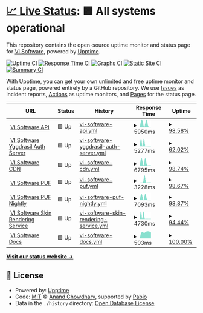 # [📈 Live Status](https://status.visoftware.tech): <!--live status--> **🟩 All systems operational**

This repository contains the open-source uptime monitor and status page for [VI Software](https://visoftware.tech), powered by [Upptime](https://github.com/upptime/upptime).

[![Uptime CI](https://github.com/VI-Software/launcher-status/workflows/Uptime%20CI/badge.svg)](https://github.com/VI-Software/launcher-status/actions?query=workflow%3A%22Uptime+CI%22)
[![Response Time CI](https://github.com/VI-Software/launcher-status/workflows/Response%20Time%20CI/badge.svg)](https://github.com/VI-Software/launcher-status/actions?query=workflow%3A%22Response+Time+CI%22)
[![Graphs CI](https://github.com/VI-Software/launcher-status/workflows/Graphs%20CI/badge.svg)](https://github.com/VI-Software/launcher-status/actions?query=workflow%3A%22Graphs+CI%22)
[![Static Site CI](https://github.com/VI-Software/launcher-status/workflows/Static%20Site%20CI/badge.svg)](https://github.com/VI-Software/launcher-status/actions?query=workflow%3A%22Static+Site+CI%22)
[![Summary CI](https://github.com/VI-Software/launcher-status/workflows/Summary%20CI/badge.svg)](https://github.com/VI-Software/launcher-status/actions?query=workflow%3A%22Summary+CI%22)

With [Upptime](https://upptime.js.org), you can get your own unlimited and free uptime monitor and status page, powered entirely by a GitHub repository. We use [Issues](https://github.com/VI-Software/launcher-status/issues) as incident reports, [Actions](https://github.com/VI-Software/launcher-status/actions) as uptime monitors, and [Pages](https://status.visoftware.tech) for the status page.

<!--start: status pages-->
<!-- This summary is generated by Upptime (https://github.com/upptime/upptime) -->
<!-- Do not edit this manually, your changes will be overwritten -->
<!-- prettier-ignore -->
| URL | Status | History | Response Time | Uptime |
| --- | ------ | ------- | ------------- | ------ |
| <img alt="" src="https://icons.duckduckgo.com/ip3/api.visoftware.tech.ico" height="13"> [VI Software API](https://api.visoftware.tech/services/servers) | 🟩 Up | [vi-software-api.yml](https://github.com/VI-Software/status/commits/HEAD/history/vi-software-api.yml) | <details><summary><img alt="Response time graph" src="./graphs/vi-software-api/response-time-week.png" height="20"> 5950ms</summary><br><a href="https://status.visoftware.tech/history/vi-software-api"><img alt="Response time 5950" src="https://img.shields.io/endpoint?url=https%3A%2F%2Fraw.githubusercontent.com%2FVI-Software%2Fstatus%2FHEAD%2Fapi%2Fvi-software-api%2Fresponse-time.json"></a><br><a href="https://status.visoftware.tech/history/vi-software-api"><img alt="24-hour response time 346" src="https://img.shields.io/endpoint?url=https%3A%2F%2Fraw.githubusercontent.com%2FVI-Software%2Fstatus%2FHEAD%2Fapi%2Fvi-software-api%2Fresponse-time-day.json"></a><br><a href="https://status.visoftware.tech/history/vi-software-api"><img alt="7-day response time 5950" src="https://img.shields.io/endpoint?url=https%3A%2F%2Fraw.githubusercontent.com%2FVI-Software%2Fstatus%2FHEAD%2Fapi%2Fvi-software-api%2Fresponse-time-week.json"></a><br><a href="https://status.visoftware.tech/history/vi-software-api"><img alt="30-day response time 5950" src="https://img.shields.io/endpoint?url=https%3A%2F%2Fraw.githubusercontent.com%2FVI-Software%2Fstatus%2FHEAD%2Fapi%2Fvi-software-api%2Fresponse-time-month.json"></a><br><a href="https://status.visoftware.tech/history/vi-software-api"><img alt="1-year response time 5950" src="https://img.shields.io/endpoint?url=https%3A%2F%2Fraw.githubusercontent.com%2FVI-Software%2Fstatus%2FHEAD%2Fapi%2Fvi-software-api%2Fresponse-time-year.json"></a></details> | <details><summary><a href="https://status.visoftware.tech/history/vi-software-api">98.58%</a></summary><a href="https://status.visoftware.tech/history/vi-software-api"><img alt="All-time uptime 98.58%" src="https://img.shields.io/endpoint?url=https%3A%2F%2Fraw.githubusercontent.com%2FVI-Software%2Fstatus%2FHEAD%2Fapi%2Fvi-software-api%2Fuptime.json"></a><br><a href="https://status.visoftware.tech/history/vi-software-api"><img alt="24-hour uptime 99.42%" src="https://img.shields.io/endpoint?url=https%3A%2F%2Fraw.githubusercontent.com%2FVI-Software%2Fstatus%2FHEAD%2Fapi%2Fvi-software-api%2Fuptime-day.json"></a><br><a href="https://status.visoftware.tech/history/vi-software-api"><img alt="7-day uptime 98.58%" src="https://img.shields.io/endpoint?url=https%3A%2F%2Fraw.githubusercontent.com%2FVI-Software%2Fstatus%2FHEAD%2Fapi%2Fvi-software-api%2Fuptime-week.json"></a><br><a href="https://status.visoftware.tech/history/vi-software-api"><img alt="30-day uptime 98.58%" src="https://img.shields.io/endpoint?url=https%3A%2F%2Fraw.githubusercontent.com%2FVI-Software%2Fstatus%2FHEAD%2Fapi%2Fvi-software-api%2Fuptime-month.json"></a><br><a href="https://status.visoftware.tech/history/vi-software-api"><img alt="1-year uptime 98.58%" src="https://img.shields.io/endpoint?url=https%3A%2F%2Fraw.githubusercontent.com%2FVI-Software%2Fstatus%2FHEAD%2Fapi%2Fvi-software-api%2Fuptime-year.json"></a></details>
| <img alt="" src="https://icons.duckduckgo.com/ip3/authserver.visoftware.tech.ico" height="13"> [VI Software Yggdrasil Auth Server](https://authserver.visoftware.tech) | 🟩 Up | [vi-software-yggdrasil-auth-server.yml](https://github.com/VI-Software/status/commits/HEAD/history/vi-software-yggdrasil-auth-server.yml) | <details><summary><img alt="Response time graph" src="./graphs/vi-software-yggdrasil-auth-server/response-time-week.png" height="20"> 5277ms</summary><br><a href="https://status.visoftware.tech/history/vi-software-yggdrasil-auth-server"><img alt="Response time 5277" src="https://img.shields.io/endpoint?url=https%3A%2F%2Fraw.githubusercontent.com%2FVI-Software%2Fstatus%2FHEAD%2Fapi%2Fvi-software-yggdrasil-auth-server%2Fresponse-time.json"></a><br><a href="https://status.visoftware.tech/history/vi-software-yggdrasil-auth-server"><img alt="24-hour response time 456" src="https://img.shields.io/endpoint?url=https%3A%2F%2Fraw.githubusercontent.com%2FVI-Software%2Fstatus%2FHEAD%2Fapi%2Fvi-software-yggdrasil-auth-server%2Fresponse-time-day.json"></a><br><a href="https://status.visoftware.tech/history/vi-software-yggdrasil-auth-server"><img alt="7-day response time 5277" src="https://img.shields.io/endpoint?url=https%3A%2F%2Fraw.githubusercontent.com%2FVI-Software%2Fstatus%2FHEAD%2Fapi%2Fvi-software-yggdrasil-auth-server%2Fresponse-time-week.json"></a><br><a href="https://status.visoftware.tech/history/vi-software-yggdrasil-auth-server"><img alt="30-day response time 5277" src="https://img.shields.io/endpoint?url=https%3A%2F%2Fraw.githubusercontent.com%2FVI-Software%2Fstatus%2FHEAD%2Fapi%2Fvi-software-yggdrasil-auth-server%2Fresponse-time-month.json"></a><br><a href="https://status.visoftware.tech/history/vi-software-yggdrasil-auth-server"><img alt="1-year response time 5277" src="https://img.shields.io/endpoint?url=https%3A%2F%2Fraw.githubusercontent.com%2FVI-Software%2Fstatus%2FHEAD%2Fapi%2Fvi-software-yggdrasil-auth-server%2Fresponse-time-year.json"></a></details> | <details><summary><a href="https://status.visoftware.tech/history/vi-software-yggdrasil-auth-server">62.02%</a></summary><a href="https://status.visoftware.tech/history/vi-software-yggdrasil-auth-server"><img alt="All-time uptime 62.02%" src="https://img.shields.io/endpoint?url=https%3A%2F%2Fraw.githubusercontent.com%2FVI-Software%2Fstatus%2FHEAD%2Fapi%2Fvi-software-yggdrasil-auth-server%2Fuptime.json"></a><br><a href="https://status.visoftware.tech/history/vi-software-yggdrasil-auth-server"><img alt="24-hour uptime 69.88%" src="https://img.shields.io/endpoint?url=https%3A%2F%2Fraw.githubusercontent.com%2FVI-Software%2Fstatus%2FHEAD%2Fapi%2Fvi-software-yggdrasil-auth-server%2Fuptime-day.json"></a><br><a href="https://status.visoftware.tech/history/vi-software-yggdrasil-auth-server"><img alt="7-day uptime 62.02%" src="https://img.shields.io/endpoint?url=https%3A%2F%2Fraw.githubusercontent.com%2FVI-Software%2Fstatus%2FHEAD%2Fapi%2Fvi-software-yggdrasil-auth-server%2Fuptime-week.json"></a><br><a href="https://status.visoftware.tech/history/vi-software-yggdrasil-auth-server"><img alt="30-day uptime 62.02%" src="https://img.shields.io/endpoint?url=https%3A%2F%2Fraw.githubusercontent.com%2FVI-Software%2Fstatus%2FHEAD%2Fapi%2Fvi-software-yggdrasil-auth-server%2Fuptime-month.json"></a><br><a href="https://status.visoftware.tech/history/vi-software-yggdrasil-auth-server"><img alt="1-year uptime 62.02%" src="https://img.shields.io/endpoint?url=https%3A%2F%2Fraw.githubusercontent.com%2FVI-Software%2Fstatus%2FHEAD%2Fapi%2Fvi-software-yggdrasil-auth-server%2Fuptime-year.json"></a></details>
| <img alt="" src="https://icons.duckduckgo.com/ip3/cdn.visoftware.tech.ico" height="13"> [VI Software CDN](https://cdn.visoftware.tech) | 🟩 Up | [vi-software-cdn.yml](https://github.com/VI-Software/status/commits/HEAD/history/vi-software-cdn.yml) | <details><summary><img alt="Response time graph" src="./graphs/vi-software-cdn/response-time-week.png" height="20"> 6795ms</summary><br><a href="https://status.visoftware.tech/history/vi-software-cdn"><img alt="Response time 6795" src="https://img.shields.io/endpoint?url=https%3A%2F%2Fraw.githubusercontent.com%2FVI-Software%2Fstatus%2FHEAD%2Fapi%2Fvi-software-cdn%2Fresponse-time.json"></a><br><a href="https://status.visoftware.tech/history/vi-software-cdn"><img alt="24-hour response time 339" src="https://img.shields.io/endpoint?url=https%3A%2F%2Fraw.githubusercontent.com%2FVI-Software%2Fstatus%2FHEAD%2Fapi%2Fvi-software-cdn%2Fresponse-time-day.json"></a><br><a href="https://status.visoftware.tech/history/vi-software-cdn"><img alt="7-day response time 6795" src="https://img.shields.io/endpoint?url=https%3A%2F%2Fraw.githubusercontent.com%2FVI-Software%2Fstatus%2FHEAD%2Fapi%2Fvi-software-cdn%2Fresponse-time-week.json"></a><br><a href="https://status.visoftware.tech/history/vi-software-cdn"><img alt="30-day response time 6795" src="https://img.shields.io/endpoint?url=https%3A%2F%2Fraw.githubusercontent.com%2FVI-Software%2Fstatus%2FHEAD%2Fapi%2Fvi-software-cdn%2Fresponse-time-month.json"></a><br><a href="https://status.visoftware.tech/history/vi-software-cdn"><img alt="1-year response time 6795" src="https://img.shields.io/endpoint?url=https%3A%2F%2Fraw.githubusercontent.com%2FVI-Software%2Fstatus%2FHEAD%2Fapi%2Fvi-software-cdn%2Fresponse-time-year.json"></a></details> | <details><summary><a href="https://status.visoftware.tech/history/vi-software-cdn">98.74%</a></summary><a href="https://status.visoftware.tech/history/vi-software-cdn"><img alt="All-time uptime 98.74%" src="https://img.shields.io/endpoint?url=https%3A%2F%2Fraw.githubusercontent.com%2FVI-Software%2Fstatus%2FHEAD%2Fapi%2Fvi-software-cdn%2Fuptime.json"></a><br><a href="https://status.visoftware.tech/history/vi-software-cdn"><img alt="24-hour uptime 100.00%" src="https://img.shields.io/endpoint?url=https%3A%2F%2Fraw.githubusercontent.com%2FVI-Software%2Fstatus%2FHEAD%2Fapi%2Fvi-software-cdn%2Fuptime-day.json"></a><br><a href="https://status.visoftware.tech/history/vi-software-cdn"><img alt="7-day uptime 98.74%" src="https://img.shields.io/endpoint?url=https%3A%2F%2Fraw.githubusercontent.com%2FVI-Software%2Fstatus%2FHEAD%2Fapi%2Fvi-software-cdn%2Fuptime-week.json"></a><br><a href="https://status.visoftware.tech/history/vi-software-cdn"><img alt="30-day uptime 98.74%" src="https://img.shields.io/endpoint?url=https%3A%2F%2Fraw.githubusercontent.com%2FVI-Software%2Fstatus%2FHEAD%2Fapi%2Fvi-software-cdn%2Fuptime-month.json"></a><br><a href="https://status.visoftware.tech/history/vi-software-cdn"><img alt="1-year uptime 98.74%" src="https://img.shields.io/endpoint?url=https%3A%2F%2Fraw.githubusercontent.com%2FVI-Software%2Fstatus%2FHEAD%2Fapi%2Fvi-software-cdn%2Fuptime-year.json"></a></details>
| <img alt="" src="https://icons.duckduckgo.com/ip3/puf.visoftware.tech.ico" height="13"> [VI Software PUF](https://puf.visoftware.tech) | 🟩 Up | [vi-software-puf.yml](https://github.com/VI-Software/status/commits/HEAD/history/vi-software-puf.yml) | <details><summary><img alt="Response time graph" src="./graphs/vi-software-puf/response-time-week.png" height="20"> 3228ms</summary><br><a href="https://status.visoftware.tech/history/vi-software-puf"><img alt="Response time 3228" src="https://img.shields.io/endpoint?url=https%3A%2F%2Fraw.githubusercontent.com%2FVI-Software%2Fstatus%2FHEAD%2Fapi%2Fvi-software-puf%2Fresponse-time.json"></a><br><a href="https://status.visoftware.tech/history/vi-software-puf"><img alt="24-hour response time 476" src="https://img.shields.io/endpoint?url=https%3A%2F%2Fraw.githubusercontent.com%2FVI-Software%2Fstatus%2FHEAD%2Fapi%2Fvi-software-puf%2Fresponse-time-day.json"></a><br><a href="https://status.visoftware.tech/history/vi-software-puf"><img alt="7-day response time 3228" src="https://img.shields.io/endpoint?url=https%3A%2F%2Fraw.githubusercontent.com%2FVI-Software%2Fstatus%2FHEAD%2Fapi%2Fvi-software-puf%2Fresponse-time-week.json"></a><br><a href="https://status.visoftware.tech/history/vi-software-puf"><img alt="30-day response time 3228" src="https://img.shields.io/endpoint?url=https%3A%2F%2Fraw.githubusercontent.com%2FVI-Software%2Fstatus%2FHEAD%2Fapi%2Fvi-software-puf%2Fresponse-time-month.json"></a><br><a href="https://status.visoftware.tech/history/vi-software-puf"><img alt="1-year response time 3228" src="https://img.shields.io/endpoint?url=https%3A%2F%2Fraw.githubusercontent.com%2FVI-Software%2Fstatus%2FHEAD%2Fapi%2Fvi-software-puf%2Fresponse-time-year.json"></a></details> | <details><summary><a href="https://status.visoftware.tech/history/vi-software-puf">98.67%</a></summary><a href="https://status.visoftware.tech/history/vi-software-puf"><img alt="All-time uptime 98.67%" src="https://img.shields.io/endpoint?url=https%3A%2F%2Fraw.githubusercontent.com%2FVI-Software%2Fstatus%2FHEAD%2Fapi%2Fvi-software-puf%2Fuptime.json"></a><br><a href="https://status.visoftware.tech/history/vi-software-puf"><img alt="24-hour uptime 100.00%" src="https://img.shields.io/endpoint?url=https%3A%2F%2Fraw.githubusercontent.com%2FVI-Software%2Fstatus%2FHEAD%2Fapi%2Fvi-software-puf%2Fuptime-day.json"></a><br><a href="https://status.visoftware.tech/history/vi-software-puf"><img alt="7-day uptime 98.67%" src="https://img.shields.io/endpoint?url=https%3A%2F%2Fraw.githubusercontent.com%2FVI-Software%2Fstatus%2FHEAD%2Fapi%2Fvi-software-puf%2Fuptime-week.json"></a><br><a href="https://status.visoftware.tech/history/vi-software-puf"><img alt="30-day uptime 98.67%" src="https://img.shields.io/endpoint?url=https%3A%2F%2Fraw.githubusercontent.com%2FVI-Software%2Fstatus%2FHEAD%2Fapi%2Fvi-software-puf%2Fuptime-month.json"></a><br><a href="https://status.visoftware.tech/history/vi-software-puf"><img alt="1-year uptime 98.67%" src="https://img.shields.io/endpoint?url=https%3A%2F%2Fraw.githubusercontent.com%2FVI-Software%2Fstatus%2FHEAD%2Fapi%2Fvi-software-puf%2Fuptime-year.json"></a></details>
| <img alt="" src="https://icons.duckduckgo.com/ip3/nightly-puf.visoftware.tech.ico" height="13"> [VI Software PUF Nightly](https://nightly-puf.visoftware.tech) | 🟩 Up | [vi-software-puf-nightly.yml](https://github.com/VI-Software/status/commits/HEAD/history/vi-software-puf-nightly.yml) | <details><summary><img alt="Response time graph" src="./graphs/vi-software-puf-nightly/response-time-week.png" height="20"> 7093ms</summary><br><a href="https://status.visoftware.tech/history/vi-software-puf-nightly"><img alt="Response time 7093" src="https://img.shields.io/endpoint?url=https%3A%2F%2Fraw.githubusercontent.com%2FVI-Software%2Fstatus%2FHEAD%2Fapi%2Fvi-software-puf-nightly%2Fresponse-time.json"></a><br><a href="https://status.visoftware.tech/history/vi-software-puf-nightly"><img alt="24-hour response time 491" src="https://img.shields.io/endpoint?url=https%3A%2F%2Fraw.githubusercontent.com%2FVI-Software%2Fstatus%2FHEAD%2Fapi%2Fvi-software-puf-nightly%2Fresponse-time-day.json"></a><br><a href="https://status.visoftware.tech/history/vi-software-puf-nightly"><img alt="7-day response time 7093" src="https://img.shields.io/endpoint?url=https%3A%2F%2Fraw.githubusercontent.com%2FVI-Software%2Fstatus%2FHEAD%2Fapi%2Fvi-software-puf-nightly%2Fresponse-time-week.json"></a><br><a href="https://status.visoftware.tech/history/vi-software-puf-nightly"><img alt="30-day response time 7093" src="https://img.shields.io/endpoint?url=https%3A%2F%2Fraw.githubusercontent.com%2FVI-Software%2Fstatus%2FHEAD%2Fapi%2Fvi-software-puf-nightly%2Fresponse-time-month.json"></a><br><a href="https://status.visoftware.tech/history/vi-software-puf-nightly"><img alt="1-year response time 7093" src="https://img.shields.io/endpoint?url=https%3A%2F%2Fraw.githubusercontent.com%2FVI-Software%2Fstatus%2FHEAD%2Fapi%2Fvi-software-puf-nightly%2Fresponse-time-year.json"></a></details> | <details><summary><a href="https://status.visoftware.tech/history/vi-software-puf-nightly">98.87%</a></summary><a href="https://status.visoftware.tech/history/vi-software-puf-nightly"><img alt="All-time uptime 98.87%" src="https://img.shields.io/endpoint?url=https%3A%2F%2Fraw.githubusercontent.com%2FVI-Software%2Fstatus%2FHEAD%2Fapi%2Fvi-software-puf-nightly%2Fuptime.json"></a><br><a href="https://status.visoftware.tech/history/vi-software-puf-nightly"><img alt="24-hour uptime 100.00%" src="https://img.shields.io/endpoint?url=https%3A%2F%2Fraw.githubusercontent.com%2FVI-Software%2Fstatus%2FHEAD%2Fapi%2Fvi-software-puf-nightly%2Fuptime-day.json"></a><br><a href="https://status.visoftware.tech/history/vi-software-puf-nightly"><img alt="7-day uptime 98.87%" src="https://img.shields.io/endpoint?url=https%3A%2F%2Fraw.githubusercontent.com%2FVI-Software%2Fstatus%2FHEAD%2Fapi%2Fvi-software-puf-nightly%2Fuptime-week.json"></a><br><a href="https://status.visoftware.tech/history/vi-software-puf-nightly"><img alt="30-day uptime 98.87%" src="https://img.shields.io/endpoint?url=https%3A%2F%2Fraw.githubusercontent.com%2FVI-Software%2Fstatus%2FHEAD%2Fapi%2Fvi-software-puf-nightly%2Fuptime-month.json"></a><br><a href="https://status.visoftware.tech/history/vi-software-puf-nightly"><img alt="1-year uptime 98.87%" src="https://img.shields.io/endpoint?url=https%3A%2F%2Fraw.githubusercontent.com%2FVI-Software%2Fstatus%2FHEAD%2Fapi%2Fvi-software-puf-nightly%2Fuptime-year.json"></a></details>
| <img alt="" src="https://icons.duckduckgo.com/ip3/skins.visoftware.tech.ico" height="13"> [VI Software Skin Rendering Service](https://skins.visoftware.tech) | 🟩 Up | [vi-software-skin-rendering-service.yml](https://github.com/VI-Software/status/commits/HEAD/history/vi-software-skin-rendering-service.yml) | <details><summary><img alt="Response time graph" src="./graphs/vi-software-skin-rendering-service/response-time-week.png" height="20"> 4730ms</summary><br><a href="https://status.visoftware.tech/history/vi-software-skin-rendering-service"><img alt="Response time 4730" src="https://img.shields.io/endpoint?url=https%3A%2F%2Fraw.githubusercontent.com%2FVI-Software%2Fstatus%2FHEAD%2Fapi%2Fvi-software-skin-rendering-service%2Fresponse-time.json"></a><br><a href="https://status.visoftware.tech/history/vi-software-skin-rendering-service"><img alt="24-hour response time 378" src="https://img.shields.io/endpoint?url=https%3A%2F%2Fraw.githubusercontent.com%2FVI-Software%2Fstatus%2FHEAD%2Fapi%2Fvi-software-skin-rendering-service%2Fresponse-time-day.json"></a><br><a href="https://status.visoftware.tech/history/vi-software-skin-rendering-service"><img alt="7-day response time 4730" src="https://img.shields.io/endpoint?url=https%3A%2F%2Fraw.githubusercontent.com%2FVI-Software%2Fstatus%2FHEAD%2Fapi%2Fvi-software-skin-rendering-service%2Fresponse-time-week.json"></a><br><a href="https://status.visoftware.tech/history/vi-software-skin-rendering-service"><img alt="30-day response time 4730" src="https://img.shields.io/endpoint?url=https%3A%2F%2Fraw.githubusercontent.com%2FVI-Software%2Fstatus%2FHEAD%2Fapi%2Fvi-software-skin-rendering-service%2Fresponse-time-month.json"></a><br><a href="https://status.visoftware.tech/history/vi-software-skin-rendering-service"><img alt="1-year response time 4730" src="https://img.shields.io/endpoint?url=https%3A%2F%2Fraw.githubusercontent.com%2FVI-Software%2Fstatus%2FHEAD%2Fapi%2Fvi-software-skin-rendering-service%2Fresponse-time-year.json"></a></details> | <details><summary><a href="https://status.visoftware.tech/history/vi-software-skin-rendering-service">94.44%</a></summary><a href="https://status.visoftware.tech/history/vi-software-skin-rendering-service"><img alt="All-time uptime 94.44%" src="https://img.shields.io/endpoint?url=https%3A%2F%2Fraw.githubusercontent.com%2FVI-Software%2Fstatus%2FHEAD%2Fapi%2Fvi-software-skin-rendering-service%2Fuptime.json"></a><br><a href="https://status.visoftware.tech/history/vi-software-skin-rendering-service"><img alt="24-hour uptime 93.41%" src="https://img.shields.io/endpoint?url=https%3A%2F%2Fraw.githubusercontent.com%2FVI-Software%2Fstatus%2FHEAD%2Fapi%2Fvi-software-skin-rendering-service%2Fuptime-day.json"></a><br><a href="https://status.visoftware.tech/history/vi-software-skin-rendering-service"><img alt="7-day uptime 94.44%" src="https://img.shields.io/endpoint?url=https%3A%2F%2Fraw.githubusercontent.com%2FVI-Software%2Fstatus%2FHEAD%2Fapi%2Fvi-software-skin-rendering-service%2Fuptime-week.json"></a><br><a href="https://status.visoftware.tech/history/vi-software-skin-rendering-service"><img alt="30-day uptime 94.44%" src="https://img.shields.io/endpoint?url=https%3A%2F%2Fraw.githubusercontent.com%2FVI-Software%2Fstatus%2FHEAD%2Fapi%2Fvi-software-skin-rendering-service%2Fuptime-month.json"></a><br><a href="https://status.visoftware.tech/history/vi-software-skin-rendering-service"><img alt="1-year uptime 94.44%" src="https://img.shields.io/endpoint?url=https%3A%2F%2Fraw.githubusercontent.com%2FVI-Software%2Fstatus%2FHEAD%2Fapi%2Fvi-software-skin-rendering-service%2Fuptime-year.json"></a></details>
| <img alt="" src="https://icons.duckduckgo.com/ip3/docs.visoftware.tech.ico" height="13"> [VI Software Docs](https://docs.visoftware.tech) | 🟩 Up | [vi-software-docs.yml](https://github.com/VI-Software/status/commits/HEAD/history/vi-software-docs.yml) | <details><summary><img alt="Response time graph" src="./graphs/vi-software-docs/response-time-week.png" height="20"> 503ms</summary><br><a href="https://status.visoftware.tech/history/vi-software-docs"><img alt="Response time 503" src="https://img.shields.io/endpoint?url=https%3A%2F%2Fraw.githubusercontent.com%2FVI-Software%2Fstatus%2FHEAD%2Fapi%2Fvi-software-docs%2Fresponse-time.json"></a><br><a href="https://status.visoftware.tech/history/vi-software-docs"><img alt="24-hour response time 468" src="https://img.shields.io/endpoint?url=https%3A%2F%2Fraw.githubusercontent.com%2FVI-Software%2Fstatus%2FHEAD%2Fapi%2Fvi-software-docs%2Fresponse-time-day.json"></a><br><a href="https://status.visoftware.tech/history/vi-software-docs"><img alt="7-day response time 503" src="https://img.shields.io/endpoint?url=https%3A%2F%2Fraw.githubusercontent.com%2FVI-Software%2Fstatus%2FHEAD%2Fapi%2Fvi-software-docs%2Fresponse-time-week.json"></a><br><a href="https://status.visoftware.tech/history/vi-software-docs"><img alt="30-day response time 503" src="https://img.shields.io/endpoint?url=https%3A%2F%2Fraw.githubusercontent.com%2FVI-Software%2Fstatus%2FHEAD%2Fapi%2Fvi-software-docs%2Fresponse-time-month.json"></a><br><a href="https://status.visoftware.tech/history/vi-software-docs"><img alt="1-year response time 503" src="https://img.shields.io/endpoint?url=https%3A%2F%2Fraw.githubusercontent.com%2FVI-Software%2Fstatus%2FHEAD%2Fapi%2Fvi-software-docs%2Fresponse-time-year.json"></a></details> | <details><summary><a href="https://status.visoftware.tech/history/vi-software-docs">100.00%</a></summary><a href="https://status.visoftware.tech/history/vi-software-docs"><img alt="All-time uptime 100.00%" src="https://img.shields.io/endpoint?url=https%3A%2F%2Fraw.githubusercontent.com%2FVI-Software%2Fstatus%2FHEAD%2Fapi%2Fvi-software-docs%2Fuptime.json"></a><br><a href="https://status.visoftware.tech/history/vi-software-docs"><img alt="24-hour uptime 100.00%" src="https://img.shields.io/endpoint?url=https%3A%2F%2Fraw.githubusercontent.com%2FVI-Software%2Fstatus%2FHEAD%2Fapi%2Fvi-software-docs%2Fuptime-day.json"></a><br><a href="https://status.visoftware.tech/history/vi-software-docs"><img alt="7-day uptime 100.00%" src="https://img.shields.io/endpoint?url=https%3A%2F%2Fraw.githubusercontent.com%2FVI-Software%2Fstatus%2FHEAD%2Fapi%2Fvi-software-docs%2Fuptime-week.json"></a><br><a href="https://status.visoftware.tech/history/vi-software-docs"><img alt="30-day uptime 100.00%" src="https://img.shields.io/endpoint?url=https%3A%2F%2Fraw.githubusercontent.com%2FVI-Software%2Fstatus%2FHEAD%2Fapi%2Fvi-software-docs%2Fuptime-month.json"></a><br><a href="https://status.visoftware.tech/history/vi-software-docs"><img alt="1-year uptime 100.00%" src="https://img.shields.io/endpoint?url=https%3A%2F%2Fraw.githubusercontent.com%2FVI-Software%2Fstatus%2FHEAD%2Fapi%2Fvi-software-docs%2Fuptime-year.json"></a></details>

<!--end: status pages-->

[**Visit our status website →**](https://status.visoftware.tech)

## 📄 License

- Powered by: [Upptime](https://github.com/upptime/upptime)
- Code: [MIT](./LICENSE) © [Anand Chowdhary](https://anandchowdhary.com), supported by [Pabio](https://pabio.com)
- Data in the `./history` directory: [Open Database License](https://opendatacommons.org/licenses/odbl/1-0/)
